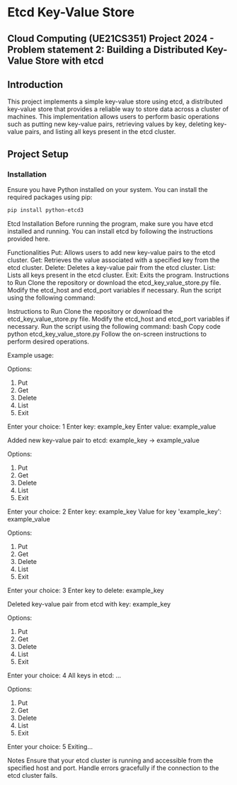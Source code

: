 # Etcd Key-Value Store

## Cloud Computing (UE21CS351) Project 2024 - Problem statement 2: Building a Distributed Key-Value Store with etcd

## Introduction

This project implements a simple key-value store using etcd, a distributed key-value store that provides a reliable way to store data across a cluster of machines. This implementation allows users to perform basic operations such as putting new key-value pairs, retrieving values by key, deleting key-value pairs, and listing all keys present in the etcd cluster.

## Project Setup

### Installation

Ensure you have Python installed on your system. You can install the required packages using pip:

```bash
pip install python-etcd3
```

Etcd Installation
Before running the program, make sure you have etcd installed and running. You can install etcd by following the instructions provided here.

Functionalities
Put: Allows users to add new key-value pairs to the etcd cluster.
Get: Retrieves the value associated with a specified key from the etcd cluster.
Delete: Deletes a key-value pair from the etcd cluster.
List: Lists all keys present in the etcd cluster.
Exit: Exits the program.
Instructions to Run
Clone the repository or download the etcd_key_value_store.py file.
Modify the etcd_host and etcd_port variables if necessary.
Run the script using the following command:

Instructions to Run
Clone the repository or download the etcd_key_value_store.py file.
Modify the etcd_host and etcd_port variables if necessary.
Run the script using the following command:
bash
Copy code
python etcd_key_value_store.py
Follow the on-screen instructions to perform desired operations.

Example usage:

Options:
1. Put
2. Get
3. Delete
4. List
5. Exit

Enter your choice: 1
Enter key: example_key
Enter value: example_value

Added new key-value pair to etcd: example_key -> example_value

Options:
1. Put
2. Get
3. Delete
4. List
5. Exit

Enter your choice: 2
Enter key: example_key
Value for key 'example_key': example_value

Options:
1. Put
2. Get
3. Delete
4. List
5. Exit

Enter your choice: 3
Enter key to delete: example_key

Deleted key-value pair from etcd with key: example_key

Options:
1. Put
2. Get
3. Delete
4. List
5. Exit

Enter your choice: 4
All keys in etcd:
...

Options:
1. Put
2. Get
3. Delete
4. List
5. Exit

Enter your choice: 5
Exiting...

Notes
Ensure that your etcd cluster is running and accessible from the specified host and port.
Handle errors gracefully if the connection to the etcd cluster fails.



